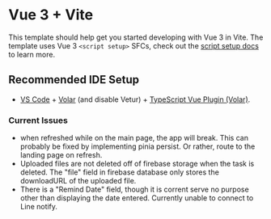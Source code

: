 # Vue 3 + Vite

This template should help get you started developing with Vue 3 in Vite. The template uses Vue 3 `<script setup>` SFCs, check out the [script setup docs](https://v3.vuejs.org/api/sfc-script-setup.html#sfc-script-setup) to learn more.

## Recommended IDE Setup

- [VS Code](https://code.visualstudio.com/) + [Volar](https://marketplace.visualstudio.com/items?itemName=Vue.volar) (and disable Vetur) + [TypeScript Vue Plugin (Volar)](https://marketplace.visualstudio.com/items?itemName=Vue.vscode-typescript-vue-plugin).

### Current Issues

- when refreshed while on the main page, the app will break. This can probably be fixed by implementing pinia persist. Or rather, route to the landing page on refresh.
- Uploaded files are not deleted off of firebase storage when the task is deleted. The "file" field in firebase database only stores the downloadURL of the uploaded file.
- There is a "Remind Date" field, though it is corrent serve no purpose other than displaying the date entered. Currently unable to connect to Line notify.
